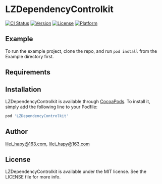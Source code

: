 # LZDependencyControlkit

[![CI Status](https://img.shields.io/travis/lilei_hapy@163.com/LZDependencyControlkit.svg?style=flat)](https://travis-ci.org/lilei_hapy@163.com/LZDependencyControlkit)
[![Version](https://img.shields.io/cocoapods/v/LZDependencyControlkit.svg?style=flat)](https://cocoapods.org/pods/LZDependencyControlkit)
[![License](https://img.shields.io/cocoapods/l/LZDependencyControlkit.svg?style=flat)](https://cocoapods.org/pods/LZDependencyControlkit)
[![Platform](https://img.shields.io/cocoapods/p/LZDependencyControlkit.svg?style=flat)](https://cocoapods.org/pods/LZDependencyControlkit)

## Example

To run the example project, clone the repo, and run `pod install` from the Example directory first.

## Requirements

## Installation

LZDependencyControlkit is available through [CocoaPods](https://cocoapods.org). To install
it, simply add the following line to your Podfile:

```ruby
pod 'LZDependencyControlkit'
```

## Author

lilei_hapy@163.com, lilei_hapy@163.com

## License

LZDependencyControlkit is available under the MIT license. See the LICENSE file for more info.
